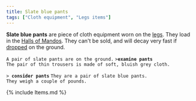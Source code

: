 ```yaml
---
title: Slate blue pants
tags: ["Cloth equipment", "Legs items"]
---
```

**Slate blue pants** are piece of cloth equipment worn on the
[legs](legs "wikilink"). They load in the [Halls of
Mandos](Halls_of_Mandos "wikilink"). They can't be sold, and will decay
very fast if [dropped](drop "wikilink") on the ground.

`A pair of slate pants are on the ground.`
`>`**`examine pants`**
`The pair of thin trousers is made of soft, bluish grey cloth.`

`> `**`consider pants`**
`They are a pair of slate blue pants.`
`They weigh a couple of pounds.`

{% include Items.md %}
